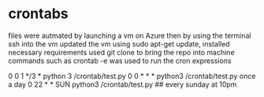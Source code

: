# crontabs

files were autmated by launching a vm on Azure
then by using the terminal ssh into the vm
updated the vm using sudo apt-get update, installed necessary requirements
used git clone to bring the repo into machine
commands such as crontab -e was used to run the cron expressions



0 0 1 */3 *  python 3 /crontab/test.py
0 0 * * * python3 /crontab/test.py once a day
0 22 * * SUN python3 /crontab/test.py ## every sunday at 10pm